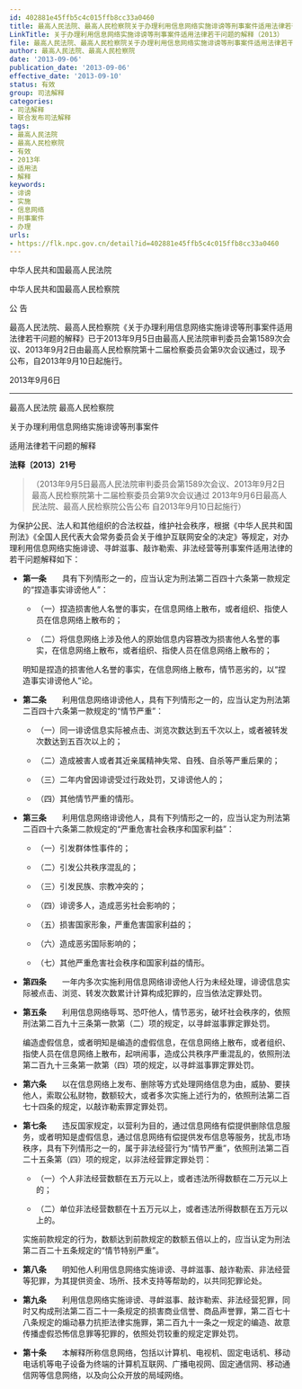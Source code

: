 ```yaml
---
id: 402881e45ffb5c4c015ffb8cc33a0460
title: 最高人民法院、最高人民检察院关于办理利用信息网络实施诽谤等刑事案件适用法律若干问题的解释
LinkTitle: 关于办理利用信息网络实施诽谤等刑事案件适用法律若干问题的解释（2013）
file: 最高人民法院、最高人民检察院关于办理利用信息网络实施诽谤等刑事案件适用法律若干问题的解释_20130906_402881e45ffb5c4c015ffb8cc33a0460.docx
author: 最高人民法院、最高人民检察院
date: '2013-09-06'
publication_date: '2013-09-06'
effective_date: '2013-09-10'
status: 有效
group: 司法解释
categories:
- 司法解释
- 联合发布司法解释
tags:
- 最高人民法院
- 最高人民检察院
- 有效
- 2013年
- 适用法
- 解释
keywords:
- 诽谤
- 实施
- 信息网络
- 刑事案件
- 办理
urls:
- https://flk.npc.gov.cn/detail?id=402881e45ffb5c4c015ffb8cc33a0460
---
```


中华人民共和国最高人民法院

中华人民共和国最高人民检察院

公 告

最高人民法院、最高人民检察院《关于办理利用信息网络实施诽谤等刑事案件适用法律若干问题的解释》已于2013年9月5日由最高人民法院审判委员会第1589次会议、2013年9月2日由最高人民检察院第十二届检察委员会第9次会议通过，现予公布，自2013年9月10日起施行。

2013年9月6日

---

最高人民法院 最高人民检察院

关于办理利用信息网络实施诽谤等刑事案件

适用法律若干问题的解释

**法释〔2013〕21号**

> （2013年9月5日最高人民法院审判委员会第1589次会议、2013年9月2日最高人民检察院第十二届检察委员会第9次会议通过 2013年9月6日最高人民法院、最高人民检察院公告公布 自2013年9月10日起施行）

为保护公民、法人和其他组织的合法权益，维护社会秩序，根据《中华人民共和国刑法》《全国人民代表大会常务委员会关于维护互联网安全的决定》等规定，对办理利用信息网络实施诽谤、寻衅滋事、敲诈勒索、非法经营等刑事案件适用法律的若干问题解释如下：

- **第一条**　　具有下列情形之一的，应当认定为刑法第二百四十六条第一款规定的“捏造事实诽谤他人”：

  - （一）捏造损害他人名誉的事实，在信息网络上散布，或者组织、指使人员在信息网络上散布的；

  - （二）将信息网络上涉及他人的原始信息内容篡改为损害他人名誉的事实，在信息网络上散布，或者组织、指使人员在信息网络上散布的；

  明知是捏造的损害他人名誉的事实，在信息网络上散布，情节恶劣的，以“捏造事实诽谤他人”论。

- **第二条**　　利用信息网络诽谤他人，具有下列情形之一的，应当认定为刑法第二百四十六条第一款规定的“情节严重”：

  - （一）同一诽谤信息实际被点击、浏览次数达到五千次以上，或者被转发次数达到五百次以上的；

  - （二）造成被害人或者其近亲属精神失常、自残、自杀等严重后果的；

  - （三）二年内曾因诽谤受过行政处罚，又诽谤他人的；

  - （四）其他情节严重的情形。

- **第三条**　　利用信息网络诽谤他人，具有下列情形之一的，应当认定为刑法第二百四十六条第二款规定的“严重危害社会秩序和国家利益”：

  - （一）引发群体性事件的；

  - （二）引发公共秩序混乱的；

  - （三）引发民族、宗教冲突的；

  - （四）诽谤多人，造成恶劣社会影响的；

  - （五）损害国家形象，严重危害国家利益的；

  - （六）造成恶劣国际影响的；

  - （七）其他严重危害社会秩序和国家利益的情形。

- **第四条**　　一年内多次实施利用信息网络诽谤他人行为未经处理，诽谤信息实际被点击、浏览、转发次数累计计算构成犯罪的，应当依法定罪处罚。

- **第五条**　　利用信息网络辱骂、恐吓他人，情节恶劣，破坏社会秩序的，依照刑法第二百九十三条第一款第（二）项的规定，以寻衅滋事罪定罪处罚。

  编造虚假信息，或者明知是编造的虚假信息，在信息网络上散布，或者组织、指使人员在信息网络上散布，起哄闹事，造成公共秩序严重混乱的，依照刑法第二百九十三条第一款第（四）项的规定，以寻衅滋事罪定罪处罚。

- **第六条**　　以在信息网络上发布、删除等方式处理网络信息为由，威胁、要挟他人，索取公私财物，数额较大，或者多次实施上述行为的，依照刑法第二百七十四条的规定，以敲诈勒索罪定罪处罚。

- **第七条**　　违反国家规定，以营利为目的，通过信息网络有偿提供删除信息服务，或者明知是虚假信息，通过信息网络有偿提供发布信息等服务，扰乱市场秩序，具有下列情形之一的，属于非法经营行为“情节严重”，依照刑法第二百二十五条第（四）项的规定，以非法经营罪定罪处罚：

  - （一）个人非法经营数额在五万元以上，或者违法所得数额在二万元以上的；

  - （二）单位非法经营数额在十五万元以上，或者违法所得数额在五万元以上的。

  实施前款规定的行为，数额达到前款规定的数额五倍以上的，应当认定为刑法第二百二十五条规定的“情节特别严重”。

- **第八条**　　明知他人利用信息网络实施诽谤、寻衅滋事、敲诈勒索、非法经营等犯罪，为其提供资金、场所、技术支持等帮助的，以共同犯罪论处。

- **第九条**　　利用信息网络实施诽谤、寻衅滋事、敲诈勒索、非法经营犯罪，同时又构成刑法第二百二十一条规定的损害商业信誉、商品声誉罪，第二百七十八条规定的煽动暴力抗拒法律实施罪，第二百九十一条之一规定的编造、故意传播虚假恐怖信息罪等犯罪的，依照处罚较重的规定定罪处罚。

- **第十条**　　本解释所称信息网络，包括以计算机、电视机、固定电话机、移动电话机等电子设备为终端的计算机互联网、广播电视网、固定通信网、移动通信网等信息网络，以及向公众开放的局域网络。
